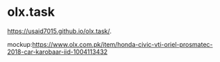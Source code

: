 # olx.task
https://usaid7015.github.io/olx.task/.

mockup:https://www.olx.com.pk/item/honda-civic-vti-oriel-prosmatec-2018-car-karobaar-iid-1004113432
